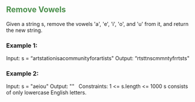## <span style="color:#4B904C">Remove Vowels</span>

Given a string s, remove the vowels 'a', 'e', 'i', 'o', and 'u' from it, and return the new string.
 
### Example 1:
Input: s = “artstationisacommunityforartists" Output: “rtsttnscmmntyfrrtsts" 

### Example 2:
Input: s = "aeiou" Output: "" 
 
Constraints:
 1 <= s.length <= 1000
 s consists of only lowercase English letters.

